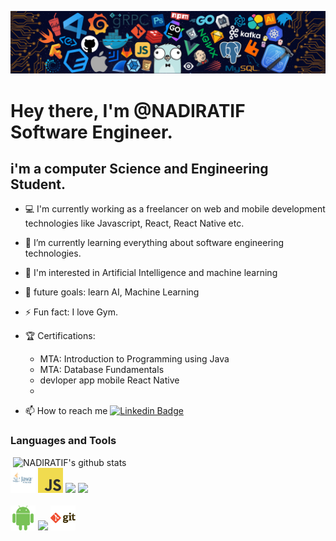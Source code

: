 <p align="center"><img src="https://raw.githubusercontent.com/KevinPatel04/KevinPatel04/master/header.png"></p>

# Hey there, I'm @NADIRATIF Software Engineer.
## i'm a computer Science and Engineering Student.
- :computer: I'm currently working as a freelancer on web and mobile development technologies like Javascript, React, React Native etc.
- :school: I’m currently learning everything about software engineering technologies.
- :seedling: I'm interested in Artificial Intelligence and machine learning
- :muscle: future goals: learn AI, Machine Learning
- :zap: Fun fact: I love Gym.
- :trophy: Certifications:
  <ul>
  <li>MTA: Introduction to Programming using Java</li>
  <li>MTA: Database Fundamentals</li>
  <li>devloper app mobile React Native<li/>
  </ul>

- 📫 How to reach me [![Linkedin Badge](https://img.shields.io/badge/-Nadir%20Atif-blue?style=flat-square&logo=Linkedin&logoColor=white&link=https://www.linkedin.com/in/atif-nadir-software-engineer)](https://www.linkedin.com/in/atif-nadir-software-engineer)

### Languages and Tools
<p> <!-- GitHub README Stats -->
  <a href="https://gitstats.me/NADIRATIF">
    <img width="500" height="auto" align="right" alt="NADIRATIF's github stats" 
         src="https://github-readme-stats.vercel.app/api?username=NADIRATIF&show_icons=true&theme=algolia&count_private=true&include_all_commits=true" />
   <!-- <img width="30%" height="auto" align="right" alt="Joykishan's github stats" 
         src="https://github-readme-stats.vercel.app/api/top-langs/?username=joykishansharma&layout=compact" />
NOTE: Top languages does not indicate my skill level or something like that, it's a github metric of which languages i have the most code on github. -->
  </a>
 <!-- icons -->
<code><a href = "https://www.java.com/en/"><img height="40" src="https://raw.githubusercontent.com/github/explore/80688e429a7d4ef2fca1e82350fe8e3517d3494d/topics/java/java.png" alt="Java"></a></code>
<code><a href = "https://developer.mozilla.org/en-US/docs/Web/JavaScript"><img height="40" src="https://raw.githubusercontent.com/github/explore/80688e429a7d4ef2fca1e82350fe8e3517d3494d/topics/javascript/javascript.png"></a></code>
  <code><a href = "https://developer.mozilla.org/en-US/docs/Web/JavaScript"><img height="40" src="https://upload.wikimedia.org/wikipedia/commons/a/a7/React-icon.svg"></a></code>
  <code><a href = "https://developer.mozilla.org/en-US/docs/Web/JavaScript"><img height="40" src="https://laravel.com/img/logomark.min.svg"></a></code>
  <br/>
  <br/>
<code><a href = "https://www.android.com/intl/en_in/"><img height="40" src="https://raw.githubusercontent.com/github/explore/80688e429a7d4ef2fca1e82350fe8e3517d3494d/topics/android/android.png" alt="Android"></a></code>
<code><a href = "https://www.jetbrains.com/rider/"><img height="40" src="https://resources.jetbrains.com/storage/products/phpstorm/img/meta/phpstorm_logo_300x300.png"></a></code>
<code><a href = "https://git-scm.com/"><img height="40" src="https://raw.githubusercontent.com/github/explore/80688e429a7d4ef2fca1e82350fe8e3517d3494d/topics/git/git.png"></a></code>
<br>
</p>


<!---
NADIRATIF/NADIRATIF is a ✨ special ✨ repository because its `README.md` (this file) appears on your GitHub profile.
You can click the Preview link to take a look at your changes.
--->
